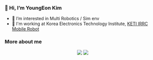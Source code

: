 <!-- ![header](https://capsule-render.vercel.app/api?type=slice&color=auto&height=100&section=header&text=capsule%20render&fontSize=0) -->

### 👋 Hi, I’m YoungEon Kim 

- 👀 I’m interested in Multi Robotics / Sim env
- 🌱 I'm working at Korea Electronics Technology Institute, [KETI IRRC Mobile Robot](https://github.com/KETI-MoRo)

### More about me

<div align=center>
  
<a href="https://eeoon.github.io" target="_blank"><img src="https://img.shields.io/badge/Tech%20blog-%23181717?style=flat&logo=Github"/></a> 
<a href="https://github.com/eeoon/eeoon/blob/main/cv.pdf" target="_blank"><img src="https://img.shields.io/badge/CV-%23181717?style=flat&logo=Github"/></a> 

</div>

<!--
<a href="https://mail.google.com/" target="_blank"><img src="https://img.shields.io/badge/ehdud971119@gmail.com-red?style=flat-square&logo=Gmail&logoColor=white"/></a> [![CV](http://img.shields.io/badge/-CV-black?style=flat-square&logo=github&link=https://davinci-ai.tistory.com/)](https://github.com/KimDoYoung1997/KimDoYoung1997/blob/main/CV/231030_%EA%B9%80%EB%8F%84%EC%98%81_CV.pdf) 
-->
  
<!--
- 💞️ I’m looking to collaborate on ...
- 📫 How to reach me ...
- 😄 Pronouns: ...
- ⚡ Fun fact: ...
-->
<!---
kyu8456/kyu8456 is a ✨ special ✨ repository because its `README.md` (this file) appears on your GitHub profile.
You can click the Preview link to take a look at your changes.
--->

<!-- ![Anurag's GitHub stats](https://github-readme-stats.vercel.app/api?username=eeoon&show_icons=true&theme=radical) -->
